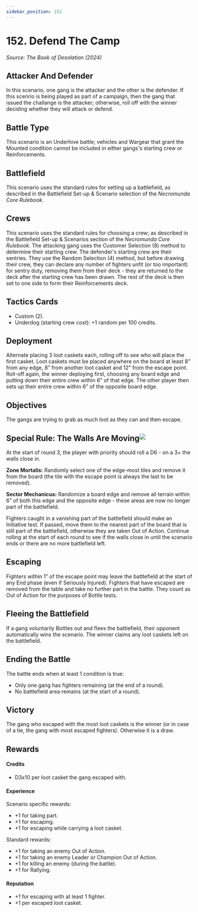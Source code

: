 ```yaml
---
sidebar_position: 152
---
```


# 152. Defend The Camp

_Source: The Book of Desolation (2024)_

Attacker And Defender[​](#attacker-and-defender "Direct link to Attacker And Defender")
---------------------------------------------------------

In this scenario, one gang is the attacker and the other is the defender. If this scenrio is being played as part of a campaign, then the gang that issued the challange is the attacker; otherwise, roll off with the winner deciding whether they will attack or defend.

Battle Type[​](#battle-type "Direct link to Battle Type")
---------------------------------------------------------

This scenario is an Underhive battle; vehicles and Wargear that grant the Mounted condition cannot be included in either gangs's starting crew or Reinforcements.

Battlefield[​](#battlefield "Direct link to Battlefield")
---------------------------------------------------------

This scenario uses the standard rules for setting up a battlefield, as described in the Battlefield Set-up & Scenario selection of the _Necromunda Core Rulebook_.

Crews[​](#crews "Direct link to Crews")
---------------------------------------

This scenario uses the standard rules for choosing a crew; as described in the Battlefield Set-up & Scenarios section of the _Necromunda Core Rulebook_. The attacking gang uses the Customer Selection (8) method to determine their starting crew. The defender's starting crew are their sentries. They use the Random Selection (4) method, but before drawing their crew, they can declare any number of fighters unfit (or too important) for sentry duty, removing them from their deck - they are returned to the deck after the starting crew has been drawn. The rest of the deck is then set to one side to form their Reinforcements deck.

Tactics Cards[​](#tactics-cards "Direct link to Tactics Cards")
---------------------------------------------------------------

*   Custom (2).
*   Underdog (starting crew cost): +1 random per 100 credits.

Deployment[​](#deployment "Direct link to Deployment")
------------------------------------------------------

Alternate placing 3 loot caskets each, rolling off to see who will place the first casket. Loot caskets must be placed anywhere on the board at least 8” from any edge, 8” from another loot casket and 12” from the escape point. Roll-off again, the winner deploying first, choosing any board edge and putting down their entire crew within 6” of that edge. The other player then sets up their entire crew within 6” of the opposite board edge.

Objectives[​](#objectives "Direct link to Objectives")
------------------------------------------------------

The gangs are trying to grab as much loot as they can and then escape.

Special Rule: The Walls Are Moving![​](#special-rule-the-walls-are-moving "Direct link to Special Rule: The Walls Are Moving!")
-------------------------------------------------------------------------------------------------------------------------------

At the start of round 3, the player with priority should roll a D6 - on a 3+ the walls close in.

**Zone Mortalis:** Randomly select one of the edge-most tiles and remove it from the board (the tile with the escape point is always the last to be removed).

**Sector Mechanicus:** Randomize a board edge and remove all terrain within 6” of both this edge and the opposite edge - these areas are now no longer part of the battlefield.

Fighters caught in a vanishing part of the battlefield should make an Initiative test. If passed, move them to the nearest part of the board that is still part of the battlefield, otherwise they are taken Out of Action. Continue rolling at the start of each round to see if the walls close in until the scenario ends or there are no more battlefield left.

Escaping[​](#escaping "Direct link to Escaping")
------------------------------------------------

Fighters within 1” of the escape point may leave the battlefield at the start of any End phase (even if Seriously Injured). Fighters that have escaped are removed from the table and take no further part in the battle. They count as Out of Action for the purposes of Bottle tests.

Fleeing the Battlefield[​](#fleeing-the-battlefield "Direct link to Fleeing the Battlefield")
---------------------------------------------------------------------------------------------

If a gang voluntarily Bottles out and flees the battlefield, their opponent automatically wins the scenario. The winner claims any loot caskets left on the battlefield.

Ending the Battle[​](#ending-the-battle "Direct link to Ending the Battle")
---------------------------------------------------------------------------

The battle ends when at least 1 condition is true:

*   Only one gang has fighters remaining (at the end of a round).
*   No battlefield area remains (at the start of a round).

Victory[​](#victory "Direct link to Victory")
---------------------------------------------

The gang who escaped with the most loot caskets is the winner (or in case of a tie, the gang with most escaped fighters). Otherwise it is a draw.

Rewards[​](#rewards "Direct link to Rewards")
---------------------------------------------

#### Credits[​](#credits "Direct link to Credits")

*   D3x10 per loot casket the gang escaped with.

#### Experience[​](#experience "Direct link to Experience")

Scenario specific rewards:

*   +1 for taking part.
*   +1 for escaping.
*   +1 for escaping while carrying a loot casket.

Standard rewards:

*   +1 for taking an enemy Out of Action.
*   +1 for taking an enemy Leader or Champion Out of Action.
*   +1 for killing an enemy (during the battle).
*   +1 for Rallying.

#### Reputation[​](#reputation "Direct link to Reputation")

*   +1 for escaping with at least 1 fighter.
*   +1 per escaped loot casket.
